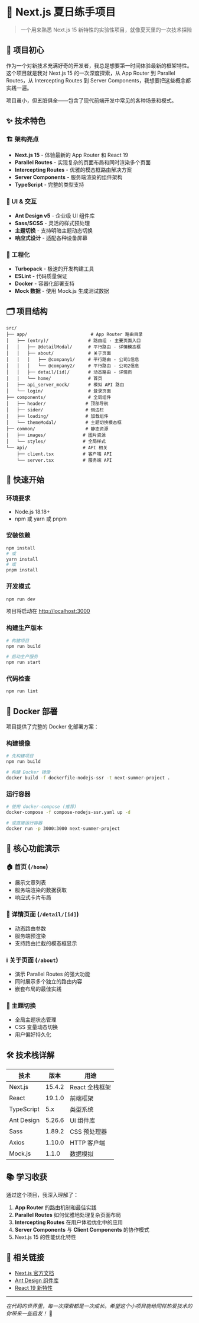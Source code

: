 # 🌻 Next.js 夏日练手项目

> 一个用来熟悉 Next.js 15 新特性的实验性项目，就像夏天里的一次技术探险

## 📖 项目初心

作为一个对新技术充满好奇的开发者，我总是想要第一时间体验最新的框架特性。这个项目就是我对 Next.js 15 的一次深度探索，从 App Router 到 Parallel Routes，从 Intercepting Routes 到 Server Components，我想要把这些概念都实践一遍。

项目虽小，但五脏俱全——包含了现代前端开发中常见的各种场景和模式。

## ✨ 技术特色

### 🏗️ 架构亮点
- **Next.js 15** - 体验最新的 App Router 和 React 19
- **Parallel Routes** - 实现复杂的页面布局和同时渲染多个页面
- **Intercepting Routes** - 优雅的模态框路由解决方案
- **Server Components** - 服务端渲染的组件架构
- **TypeScript** - 完整的类型支持

### 🎨 UI & 交互
- **Ant Design v5** - 企业级 UI 组件库
- **Sass/SCSS** - 灵活的样式预处理
- **主题切换** - 支持明暗主题动态切换
- **响应式设计** - 适配各种设备屏幕

### 🔧 工程化
- **Turbopack** - 极速的开发构建工具
- **ESLint** - 代码质量保证
- **Docker** - 容器化部署支持
- **Mock 数据** - 使用 Mock.js 生成测试数据

## 🗂️ 项目结构

```
src/
├── app/                        # App Router 路由目录
│   ├── (entry)/               # 路由组 - 主要页面入口
│   │   ├── @detailModal/      # 平行路由 - 详情模态框
│   │   ├── about/             # 关于页面
│   │   │   ├── @company1/     # 平行路由 - 公司1信息
│   │   │   └── @company2/     # 平行路由 - 公司2信息
│   │   ├── detail/[id]/       # 动态路由 - 详情页
│   │   └── home/              # 首页
│   ├── api_server_mock/       # 模拟 API 路由
│   └── login/                 # 登录页面
├── components/                # 全局组件
│   ├── header/               # 顶部导航
│   ├── sider/                # 侧边栏
│   ├── loading/              # 加载组件
│   └── themeModal/           # 主题切换模态框
├── common/                   # 静态资源
│   ├── images/              # 图片资源
│   └── styles/              # 全局样式
└── api/                     # API 相关
    ├── client.tsx           # 客户端 API
    └── server.tsx           # 服务端 API
```

## 🚀 快速开始

### 环境要求
- Node.js 18.18+ 
- npm 或 yarn 或 pnpm

### 安装依赖
```bash
npm install
# 或
yarn install
# 或
pnpm install
```

### 开发模式
```bash
npm run dev
```

项目将启动在 [http://localhost:3000](http://localhost:3000)

### 构建生产版本
```bash
# 构建项目
npm run build

# 启动生产服务
npm run start
```

### 代码检查
```bash
npm run lint
```

## 🐳 Docker 部署

项目提供了完整的 Docker 化部署方案：

### 构建镜像
```bash
# 先构建项目
npm run build

# 构建 Docker 镜像
docker build -f dockerfile-nodejs-ssr -t next-summer-project .
```

### 运行容器
```bash
# 使用 docker-compose (推荐)
docker-compose -f compose-nodejs-ssr.yaml up -d

# 或直接运行容器
docker run -p 3000:3000 next-summer-project
```

## 🎯 核心功能演示

### 🏠 首页 (`/home`)
- 展示文章列表
- 服务端渲染的数据获取
- 响应式卡片布局

### 📝 详情页面 (`/detail/[id]`)
- 动态路由参数
- 服务端预渲染
- 支持路由拦截的模态框显示

### ℹ️ 关于页面 (`/about`)
- 演示 Parallel Routes 的强大功能
- 同时展示多个独立的路由内容
- 嵌套布局的最佳实践

### 🌙 主题切换
- 全局主题状态管理
- CSS 变量动态切换
- 用户偏好持久化

## 🛠️ 技术栈详解

| 技术 | 版本 | 用途 |
|------|------|------|
| Next.js | 15.4.2 | React 全栈框架 |
| React | 19.1.0 | 前端框架 |
| TypeScript | 5.x | 类型系统 |
| Ant Design | 5.26.6 | UI 组件库 |
| Sass | 1.89.2 | CSS 预处理器 |
| Axios | 1.10.0 | HTTP 客户端 |
| Mock.js | 1.1.0 | 数据模拟 |

## 📚 学习收获

通过这个项目，我深入理解了：

1. **App Router** 的路由机制和最佳实践
2. **Parallel Routes** 如何优雅地处理复杂页面布局
3. **Intercepting Routes** 在用户体验优化中的应用
4. **Server Components** 与 **Client Components** 的协作模式
5. Next.js 15 的性能优化特性


## 🔗 相关链接

- [Next.js 官方文档](https://nextjs.org/docs)
- [Ant Design 组件库](https://ant.design)
- [React 19 新特性](https://react.dev)

---

*在代码的世界里，每一次探索都是一次成长。希望这个小项目能给同样热爱技术的你带来一些启发！* 🌟
